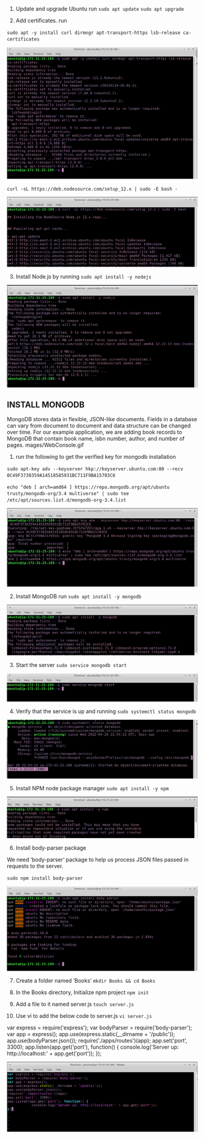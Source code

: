 1. Update and upgrade Ubuntu run
`sudo apt update`
`sudo apt upgrade` 

2. Add certificates. run 

`sudo apt -y install curl dirmngr apt-transport-https lsb-release ca-certificates`

![](assets/install-node-js/install-cert-1.png)

`curl -sL https://deb.nodesource.com/setup_12.x | sudo -E bash -`

![](assets/install-node-js/install-cert-2.png)

3. Install Node.js by running
`sudo apt install -y nodejs`

![](assets/install-node-js/install-nodejs.png)

## INSTALL MONGODB

<p>MongoDB stores data in flexible, JSON-like documents. Fields in a database can vary from document to document and data structure can be changed over time. For our example application, we are adding book records to MongoDB that contain book name, isbn number, author, and number of pages.
mages/WebConsole.gif</p>


1. run the following to get the verified key for mongodb installation

`sudo apt-key adv --keyserver hkp://keyserver.ubuntu.com:80 --recv 0C49F3730359A14518585931BC711F9BA15703C6`


`echo "deb [ arch=amd64 ] https://repo.mongodb.org/apt/ubuntu trusty/mongodb-org/3.4 multiverse" | sudo tee /etc/apt/sources.list.d/mongodb-org-3.4.list`

![](assets/install-node-js/get-mongdb-link.png)

2. Install MongoDB 
run `sudo apt install -y mongodb`

![](assets/install-node-js/install-mongodb.png)

3. Start the server
`sudo service mongodb start`

![](assets/install-node-js/start-mongodb.png)

4. Verify that the service is up and running
`sudo systemctl status mongodb`

![](assets/install-node-js/verify-mongo-running.png)

5. Install NPM node package manager
`sudo apt install -y npm`

![](assets/install-node-js/install-npm.png)

6. Install body-parser package

We need ‘body-parser’ package to help us process JSON files passed in requests to the server.

`sudo npm install body-parser`

![](assets/install-node-js/install-body-parser.png)

7. Create a folder named ‘Books’
`mkdir Books && cd Books`

8. In the Books directory, Initialize npm project
`npm init`

9. Add a file to it named server.js
`touch server.js`

10. Use vi to add the below code to server.js
`vi server.js`

var express = require('express');
var bodyParser = require('body-parser');
var app = express();
app.use(express.static(__dirname + '/public'));
app.use(bodyParser.json());
require('./apps/routes')(app);
app.set('port', 3300);
app.listen(app.get('port'), function() {
    console.log('Server up: http://localhost:' + app.get('port'));
});

![](assets/install-node-js/server.js.png)